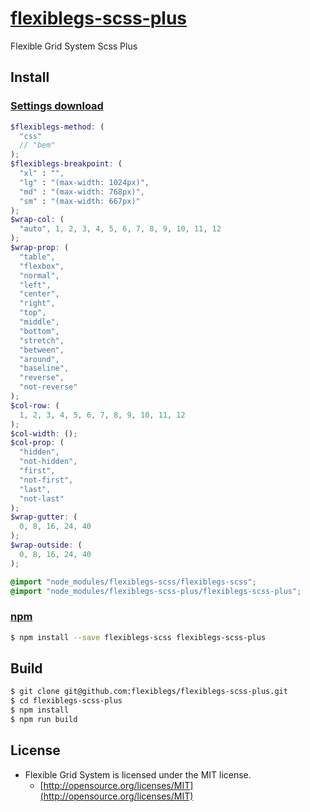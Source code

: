 # [flexiblegs-scss-plus](https://dnomak.com/flexiblegs/)

Flexible Grid System Scss Plus

## Install

### [Settings download](https://raw.githubusercontent.com/flexiblegs/flexiblegs-scss-plus/master/flexiblegs-settings.scss)
```scss
$flexiblegs-method: (
  "css"
  // "bem"
);
$flexiblegs-breakpoint: (
  "xl" : "",
  "lg" : "(max-width: 1024px)",
  "md" : "(max-width: 768px)",
  "sm" : "(max-width: 667px)"
);
$wrap-col: (
  "auto", 1, 2, 3, 4, 5, 6, 7, 8, 9, 10, 11, 12
);
$wrap-prop: (
  "table",
  "flexbox",
  "normal",
  "left",
  "center",
  "right",
  "top",
  "middle",
  "bottom",
  "stretch",
  "between",
  "around",
  "baseline",
  "reverse",
  "not-reverse"
);
$col-row: (
  1, 2, 3, 4, 5, 6, 7, 8, 9, 10, 11, 12
);
$col-width: ();
$col-prop: (
  "hidden",
  "not-hidden",
  "first",
  "not-first",
  "last",
  "not-last"
);
$wrap-gutter: (
  0, 8, 16, 24, 40
);
$wrap-outside: (
  0, 8, 16, 24, 40
);

@import "node_modules/flexiblegs-scss/flexiblegs-scss";
@import "node_modules/flexiblegs-scss-plus/flexiblegs-scss-plus";
```

### [npm](https://www.npmjs.com/package/flexiblegs-scss-plus)
```bash
$ npm install --save flexiblegs-scss flexiblegs-scss-plus
```

## Build
```bash
$ git clone git@github.com:flexiblegs/flexiblegs-scss-plus.git
$ cd flexiblegs-scss-plus
$ npm install
$ npm run build
```

## License
- Flexible Grid System is licensed under the MIT license.
  - [http://opensource.org/licenses/MIT](http://opensource.org/licenses/MIT)
